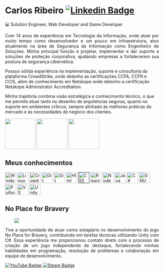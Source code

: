 # Carlos Ribeiro [![Linkedin Badge](https://icons.iconarchive.com/icons/sicons/basic-round-social/16/linkedin-icon.png)](https://www.linkedin.com/in/carloseduardoccribeiro/)  <a href="mailto:cadu.ccr@gmail.com"><img src="https://icons.iconarchive.com/icons/martz90/circle/16/gmail-icon.png" alt="" title="" width="16" height="16" /></a>

💻 Solution Engineer, Web Developer and Game Developer 

<p align="justify">Com 14 anos de experiência em Tecnologia da Informação, onde atuei por muito tempo como desenvolvedor e um pouco em infraestrutura, atuo atualmente na área de Segurança da Informação como Engenheiro de Soluções. Minha principal função é projetar, implementar e dar suporte a soluções de proteção corporativa, ajudando empresas a fortalecerem sua postura de segurança cibernética.

Possuo sólida experiência na implementação, suporte e consultoria da plataforma CrowdStrike, onde detenho as certificações CCFA, CCFR e CCIS, além de conhecimento em Netskope onde detenho a certificação Netskope Administrator Accreditation.

Minha trajetória combina visão estratégica e conhecimento técnico, o que me permite atuar tanto no desenho de arquiteturas seguras, quanto no suporte em ambientes críticos, sempre alinhado às melhores práticas do mercado e às necessidades de negócio dos clientes.</p>

<img src="https://images.credly.com/images/e33aa2bf-afc3-4fcc-bc06-bb7cba40b7f8/twitter_thumb_201604_image.png" alt="" title="" width="100" height="100" /> <img src="https://images.credly.com/images/d963ddf2-c8eb-4437-8ddb-241b155d443a/image.png" alt="" title="" width="100" height="100" /> <img src="https://images.credly.com/images/59b18a42-ea5e-42fd-bd13-874f38988ec4/image.png" alt="" title="" width="100" height="100" />
  
## Meus conhecimentos 

<p align="left">
<a href="https://www.microsoft.com/pt-br" target="_blank" rel="noreferrer"><img src="https://mailmeteor.com/logos/assets/PNG/Microsoft_Logo_512px.png" alt="Windows" title="Windows" width="36" height="36" /></a>
<a href="https://www.linux.org" target="_blank" rel="noreferrer"><img src="https://raw.githubusercontent.com/danielcranney/readme-generator/main/public/icons/skills/linux-colored.svg" alt="Linux" title="Linux" width="36" height="36" /></a>
<a href="https://www.crowdstrike.com/" target="_blank" rel="noreferrer"><img src="https://www.hashicorp.com/_next/image?url=https%3A%2F%2Fwww.datocms-assets.com%2F2885%2F1728683045-falcon-logo-square-transparent.png&w=828&q=75" alt="CrowdStrike" title="CrowdStrike" width="36" height="36" /></a>
<a href="https://www.netskope.com/" target="_blank" rel="noreferrer"><img src="https://marketplace.crowdstrike.com/listings/netskope-cloud-access-security-broker-for-falcon-logscale/_jcr_content/root/container/container/container_5568841932/container_6286107647/teaser_3597150757/.coreimg.png/1747326302847/netskope-icon-square.png" alt="Git" title="Git" width="36" height="36" /></a>
<a href="https://git-scm.com/" target="_blank" rel="noreferrer"><img src="https://raw.githubusercontent.com/danielcranney/readme-generator/main/public/icons/skills/git-colored.svg" alt="Git" title="Git" width="36" height="36" /></a>
<a href="https://html.com/" target="_blank" rel="noreferrer"><img src="https://upload.wikimedia.org/wikipedia/commons/thumb/6/61/HTML5_logo_and_wordmark.svg/512px-HTML5_logo_and_wordmark.svg.png" alt="Html" title="Html" width="36" height="36" /></a>
<a href="" target="_blank" rel="noreferrer"><img src="https://upload.wikimedia.org/wikipedia/commons/thumb/d/d5/CSS3_logo_and_wordmark.svg/340px-CSS3_logo_and_wordmark.svg.png" alt="CSS" title="CSS" width="" height="36" /></a>
<a href="https://react.dev/" target="_blank" rel="noreferrer"><img src="https://upload.wikimedia.org/wikipedia/commons/thumb/a/a7/React-icon.svg/1200px-React-icon.svg.png" alt="React" title="React" width="36" height="36" /></a>
<a href="https://nodejs.org/en" target="_blank" rel="noreferrer"><img src="https://cp.beget.com/shared/6ayu2lMsV1DpkfCrePd2HEMWvsKDBY-c/logo_nodejs2x.png.webp" alt="Node" title="Node" width="36" height="36" /></a>
<a href="https://www.javascript.com/" target="_blank" rel="noreferrer"><img src="https://upload.wikimedia.org/wikipedia/commons/6/6a/JavaScript-logo.png" alt="Java Script" title="Java Script" width="36" height="36" /></a>
<a href="https://dotnet.microsoft.com/en-us/languages/csharp" target="_blank" rel="noreferrer"><img src="https://images.icon-icons.com/2415/PNG/512/csharp_plain_logo_icon_146577.png" alt="C#" title="C#" width="36" height="36" /></a>
<a href="https://www.gnu.org/software/bash/" target="_blank" rel="noreferrer"><img src="https://raw.githubusercontent.com/danielcranney/readme-generator/main/public/icons/skills/gnubash-colored.svg" alt="GNU Bash" title="GNU Bash" width="36" height="36" /></a>
<a href="https://www.python.org/" target="_blank" rel="noreferrer"><img src="https://raw.githubusercontent.com/danielcranney/readme-generator/main/public/icons/skills/python-colored.svg" alt="Python" title="Python" width="36" height="36" /></a>
<a href="https://code.visualstudio.com/" target="_blank" rel="noreferrer"><img src="https://raw.githubusercontent.com/danielcranney/readme-generator/main/public/icons/skills/visualstudiocode-colored.svg" alt="VS Code" title="VS Code" width="36" height="36" /></a>
<a href="https://unity.com/pt" target="_blank" rel="noreferrer"><img src="https://cdn.freebiesupply.com/logos/large/2x/unity-69-logo-png-transparent.png" alt="Unity" title="Unity" width="36" height="36" /></a>

## No Place for Bravery
<img src="https://shared.akamai.steamstatic.com/store_item_assets/steam/apps/1039100/header.jpg?t=1730740548" style="margin-left: 30px;"/>


<p align="justify">Tive a oportunidade de atuar como estagiário no desenvolvimento do jogo No Place for Bravery, contribuindo em tarefas técnicas utilizando Unity com C#. Essa experiência me proporcionou contato direto com o processo de criação de um jogo independente de destaque, fortalecendo minhas habilidades em programação, resolução de problemas e colaboração em equipe de desenvolvimento.

[![YouTube Badge](https://i.imgur.com/0eSs8Wx.png)](https://youtu.be/QP1fpfRPIFA)  [![Steam Badge](https://i.imgur.com/mng2wAN.png)](https://store.steampowered.com/app/1039100/No_Place_for_Bravery/)
